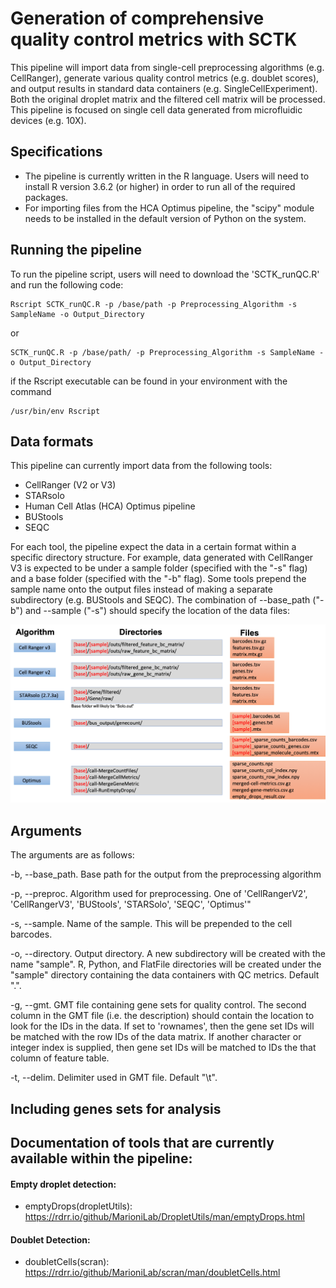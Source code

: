 # Generation of comprehensive quality control metrics with SCTK

This pipeline will import data from single-cell preprocessing algorithms (e.g. CellRanger), generate various quality control metrics (e.g. doublet scores), and output results in standard data containers (e.g. SingleCellExperiment).
Both the original droplet matrix and the filtered cell matrix will be processed.
This pipeline is focused on single cell data generated from microfluidic devices (e.g. 10X).

## Specifications

* The pipeline is currently written in the R language. Users will need to install R version 3.6.2 (or higher) in order to run all of the required packages. 
* For importing files from the HCA Optimus pipeline, the "scipy" module needs to be installed in the default version of Python on the system.


## Running the pipeline

To run the pipeline script, users will need to download the 'SCTK_runQC.R' and run the following code:

```
Rscript SCTK_runQC.R -p /base/path -p Preprocessing_Algorithm -s SampleName -o Output_Directory
```

or 

```
SCTK_runQC.R -p /base/path/ -p Preprocessing_Algorithm -s SampleName -o Output_Directory
```

if the Rscript executable can be found in your environment with the command

```
/usr/bin/env Rscript
```


## Data formats

This pipeline can currently import data from the following tools:

* CellRanger (V2 or V3)
* STARsolo 
* Human Cell Atlas (HCA) Optimus pipeline
* BUStools
* SEQC

For each tool, the pipeline expect the data in a certain format within a specific directory structure. For example, data generated with CellRanger V3 is expected to be under a sample folder (specified with the "-s" flag) and a base folder (specified with the "-b" flag).
Some tools prepend the sample name onto the output files instead of making a separate subdirectory (e.g. BUStools and SEQC). The combination of --base_path ("-b") and --sample ("-s") should specify the location of the data files:

![](/exec/SCTK_QC_Import.png)

## Arguments

The arguments are as follows:

-b, --base_path. Base path for the output from the preprocessing algorithm

-p, --preproc. Algorithm used for preprocessing. One of 'CellRangerV2', 'CellRangerV3', 'BUStools', 'STARSolo', 'SEQC', 'Optimus'"

-s, --sample. Name of the sample. This will be prepended to the cell barcodes.

-o, --directory. Output directory. A new subdirectory will be created with the name "sample". R, Python, and FlatFile directories will be created under the "sample" directory containing the data containers with QC metrics. Default ".".

-g, --gmt. GMT file containing gene sets for quality control. The second column in the GMT file (i.e. the description) should contain the location to look for the IDs in the data. If set to 'rownames', then the gene set IDs will be matched with the row IDs of the data matrix. If another character or integer index is supplied, then gene set IDs will be matched to IDs the that column of feature table.

-t, --delim. Delimiter used in GMT file. Default "\t".

## Including genes sets for analysis

## Documentation of tools that are currently available within the pipeline:
#### Empty droplet detection:
- emptyDrops(dropletUtils): https://rdrr.io/github/MarioniLab/DropletUtils/man/emptyDrops.html

#### Doublet Detection:
- doubletCells(scran): https://rdrr.io/github/MarioniLab/scran/man/doubletCells.html



